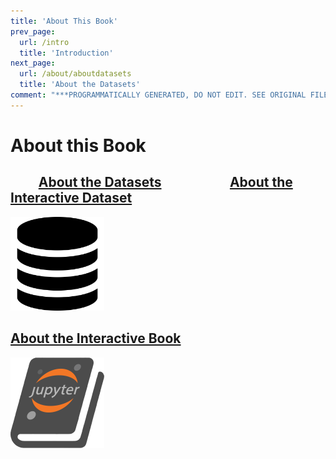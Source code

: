 ```yaml
---
title: 'About This Book'
prev_page:
  url: /intro
  title: 'Introduction'
next_page:
  url: /about/aboutdatasets
  title: 'About the Datasets'
comment: "***PROGRAMMATICALLY GENERATED, DO NOT EDIT. SEE ORIGINAL FILES IN /content***"
---
```

# About this Book
<!--
<p style="margin:0;display:inline;float:left"><h2>About the Datasets</h2></p>
<p style="margin:0;display:inline;float:right"><h2>About the Interactive Book</h2></p>-->

<h2> &nbsp;&nbsp;&nbsp;&nbsp;&nbsp;&nbsp;&nbsp;&nbsp; <a href="https://veerg24.github.io/myonlinebook/about/aboutdatasets.html">About the Datasets</a> &nbsp;&nbsp;&nbsp;&nbsp;&nbsp;&nbsp;&nbsp;&nbsp;&nbsp;&nbsp;&nbsp;&nbsp;&nbsp;&nbsp;&nbsp;&nbsp;&nbsp;&nbsp;&nbsp;&nbsp; <a href="https://veerg24.github.io/myonlinebook/about/aboutinteractivebooks.html">About the Interactive Dataset</a> &nbsp;&nbsp;&nbsp;&nbsp;&nbsp;&nbsp;&nbsp;&nbsp; </h2>

<a href="https://veerg24.github.io/myonlinebook/about/aboutdatasets.html">
<img src="datasets.png" style="width: 150px;"/>
</a>

## [About the Interactive Book][jupyterbook]
<a href="https://veerg24.github.io/myonlinebook/about/aboutinteractivebooks.html">
<img src="jupyterbook.png" style="width: 150px;"/>
</a>

[datasets]: https://veerg24.github.io/myonlinebook/about/aboutdatasets.html
[jupyterbook]: https://veerg24.github.io/myonlinebook/about/aboutinteractivebooks.html